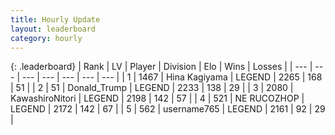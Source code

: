 ```yaml
---
title: Hourly Update
layout: leaderboard
category: hourly
---
```


{: .leaderboard}
| Rank | LV | Player | Division | Elo | Wins | Losses |
| --- | --- | --- | --- | --- | --- | --- |
| <span data-change="0">1</span> | 1467 | <span title="ID: 315148">Hina Kagiyama</span> | LEGEND | <span data-change="5">2265</span> | <span data-change="1">168</span> | <span data-change="0">51</span> |
| <span data-change="0">2</span> | 51 | <span title="ID: 515520">Donald_Trump</span> | LEGEND | <span data-change="0">2233</span> | <span data-change="0">138</span> | <span data-change="0">29</span> |
| <span data-change="0">3</span> | 2080 | <span title="ID: 164871">KawashiroNitori</span> | LEGEND | <span data-change="0">2198</span> | <span data-change="0">142</span> | <span data-change="0">57</span> |
| <span data-change="0">4</span> | 521 | <span title="ID: 335720">NE RUCOZHOP</span> | LEGEND | <span data-change="0">2172</span> | <span data-change="0">142</span> | <span data-change="0">67</span> |
| <span data-change="0">5</span> | 562 | <span title="ID: 188640">username765</span> | LEGEND | <span data-change="0">2161</span> | <span data-change="0">92</span> | <span data-change="0">29</span> |